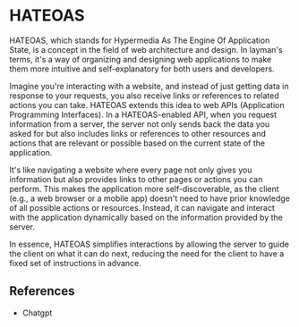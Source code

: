 # HATEOAS
HATEOAS, which stands for Hypermedia As The Engine Of Application State, is a concept in the field of web architecture and design. In layman's terms, it's a way of organizing and designing web applications to make them more intuitive and self-explanatory for both users and developers.

Imagine you're interacting with a website, and instead of just getting data in response to your requests, you also receive links or references to related actions you can take. HATEOAS extends this idea to web APIs (Application Programming Interfaces). In a HATEOAS-enabled API, when you request information from a server, the server not only sends back the data you asked for but also includes links or references to other resources and actions that are relevant or possible based on the current state of the application.

It's like navigating a website where every page not only gives you information but also provides links to other pages or actions you can perform. This makes the application more self-discoverable, as the client (e.g., a web browser or a mobile app) doesn't need to have prior knowledge of all possible actions or resources. Instead, it can navigate and interact with the application dynamically based on the information provided by the server.

In essence, HATEOAS simplifies interactions by allowing the server to guide the client on what it can do next, reducing the need for the client to have a fixed set of instructions in advance.

## References

* Chatgpt
